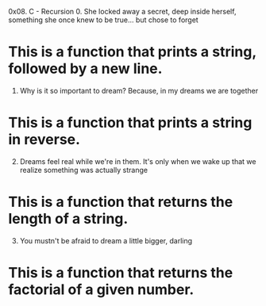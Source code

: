 0x08. C - Recursion
0. She locked away a secret, deep inside herself, something she once knew to be true... but chose to forget
# This is a function that prints a string, followed by a new line.
1. Why is it so important to dream? Because, in my dreams we are together
# This is a function that prints a string in reverse.
2. Dreams feel real while we're in them. It's only when we wake up that we realize something was actually strange
# This is a function that returns the length of a string.
3. You mustn't be afraid to dream a little bigger, darling
# This is a function that returns the factorial of a given number.

